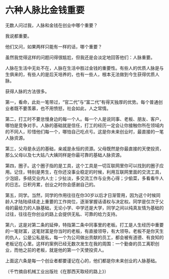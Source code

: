# 六种人脉比金钱重要

无数人问过我，人脉和金钱在创业中哪个重要？ 

我说都重要。 

他们又问，如果两样只能有一样的话，哪个重要？ 

虽然我觉得这样的问题问得很尴尬，但我还是会淡定地回答他们：人脉重要。 

人脉在生活中无处不在，人脉在生活中胜过金钱的重要性。有些人的优质人脉是与生俱来的，有些人的是后天培养的，也有一些人，根本无法做到今生获得优质人脉。 

获得人脉的方法很多。 

第一，看命，此处一笔带过，“官二代”与“富二代”有得天独厚的优势。每个普通创业者既不要羡慕，也不用愤怒，社会如此，人之常情。 

第二，打工时不要怠慢身边的每一个人。每一个人是说同事、老板、朋友、客户，哪怕是竞争对手。人脉的基础就是信任，打工的经历一定会让你接触你所在领域内的不同人，珍惜他们每一个，哪怕自己吃点亏。这是你未来创业时，最直接的一笔人脉资源。 

第三，父母是永远的基础，亲戚是永恒的资源。父母既然是你最直接的天使投资，那么父母以及七大姑八大姨同样是你最可靠的基础人脉资源。 

第四，圈子。这个圈子指的是工具，这个工具是一切互联网里你可以找到的圈子应用。记住，特别是男生，在你还没事业稳定的时候，利用互联网里面的交流工具，少泡妞，多结交业内人士；少扯淡，多交流工作与业务心得；少偷菜，多看看牛人的日志。日积月累，创业之时你会感谢自己的。 

第五，同学。当然，同学的作用往往在你30岁以后才日渐管用，因为这个时候同龄人才陆陆续续走上重要的工作岗位，逐渐掌握话语权与决定权。同学是仅次于父母的最给力的人脉基础，无论小学、中学还是大学，同学之间以纯真友情为基础的过往，往往在你创业的路上会提供无私、可靠的给力支持。 

第六，这是对第二条的延伸，特指第二条中同事里的老板。打工是人生经历中重要的一笔财富，这笔财富是你当时的老板，有直接领导，有大领导。老板不是你天生的仇人，公是公私是私，每一个为公司做出贡献的员工，都会被有道德、有良知的老板记在心里。这样的案例已经无数次发生在我的周围：一个勤奋的员工离职创业，而他之前的老板，就是他的第一个天使投资人。 

上面这六条是每一个创业者都要谨记在心的，他们都是你未来创业的人脉基础。 

（千竹摘自机械工业出版社《在那西天取经的路上》）